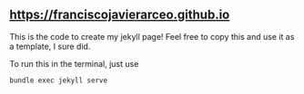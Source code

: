 ## https://franciscojavierarceo.github.io

This is the code to create my jekyll page! Feel free to copy this and use it as a template, I sure did.

To run this in the terminal, just use

    bundle exec jekyll serve
